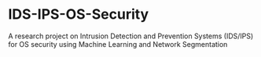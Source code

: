 # IDS-IPS-OS-Security
A research project on Intrusion Detection and Prevention Systems (IDS/IPS) for OS security using Machine Learning and Network Segmentation
